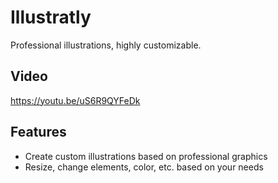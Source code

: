 # Illustratly

Professional illustrations, highly customizable.

## Video

https://youtu.be/uS6R9QYFeDk

## Features

- Create custom illustrations based on professional graphics
- Resize, change elements, color, etc. based on your needs
